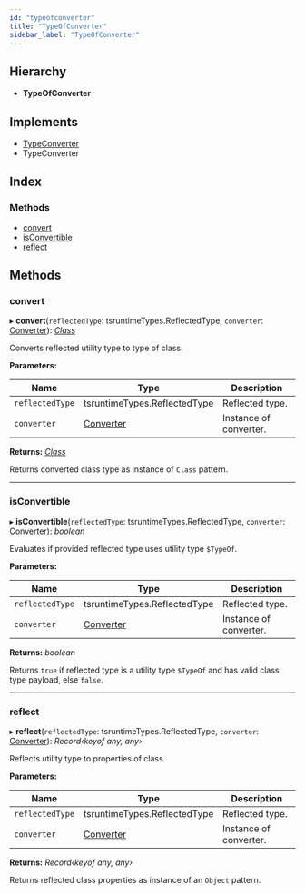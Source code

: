 ```yaml
---
id: "typeofconverter"
title: "TypeOfConverter"
sidebar_label: "TypeOfConverter"
---
```


## Hierarchy

* **TypeOfConverter**

## Implements

* [TypeConverter](../interfaces/types.typeconverter.md)
* TypeConverter

## Index

### Methods

* [convert](typeofconverter.md#convert)
* [isConvertible](typeofconverter.md#isconvertible)
* [reflect](typeofconverter.md#reflect)

## Methods

###  convert

▸ **convert**(`reflectedType`: tsruntimeTypes.ReflectedType, `converter`: [Converter](../interfaces/types.converter.md)): *[Class](class.md)*

Converts reflected utility type to type of class.

**Parameters:**

Name | Type | Description |
------ | ------ | ------ |
`reflectedType` | tsruntimeTypes.ReflectedType | Reflected type. |
`converter` | [Converter](../interfaces/types.converter.md) | Instance of converter. |

**Returns:** *[Class](class.md)*

Returns converted class type as instance of `Class` pattern.

___

###  isConvertible

▸ **isConvertible**(`reflectedType`: tsruntimeTypes.ReflectedType, `converter`: [Converter](../interfaces/types.converter.md)): *boolean*

Evaluates if provided reflected type uses utility type `$TypeOf`.

**Parameters:**

Name | Type | Description |
------ | ------ | ------ |
`reflectedType` | tsruntimeTypes.ReflectedType | Reflected type. |
`converter` | [Converter](../interfaces/types.converter.md) | Instance of converter. |

**Returns:** *boolean*

Returns `true` if reflected type is a utility type `$TypeOf` and has valid class type payload, else `false`.

___

###  reflect

▸ **reflect**(`reflectedType`: tsruntimeTypes.ReflectedType, `converter`: [Converter](../interfaces/types.converter.md)): *Record‹keyof any, any›*

Reflects utility type to properties of class.

**Parameters:**

Name | Type | Description |
------ | ------ | ------ |
`reflectedType` | tsruntimeTypes.ReflectedType | Reflected type. |
`converter` | [Converter](../interfaces/types.converter.md) | Instance of converter. |

**Returns:** *Record‹keyof any, any›*

Returns reflected class properties as instance of an `Object` pattern.
